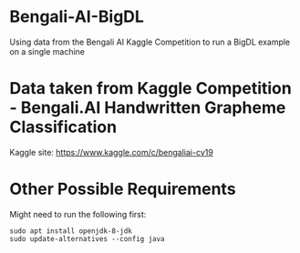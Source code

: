 # Bengali-AI-BigDL

Using data from the Bengali AI Kaggle Competition to run a BigDL example on a single machine

# Data taken from Kaggle Competition - Bengali.AI Handwritten Grapheme Classification

Kaggle site: https://www.kaggle.com/c/bengaliai-cv19

# Other Possible Requirements

Might need to run the following first:

```
sudo apt install openjdk-8-jdk
sudo update-alternatives --config java
```
